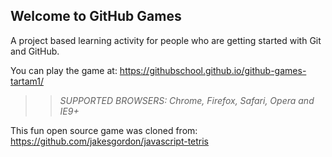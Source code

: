 ## Welcome to GitHub Games

A project based learning activity for people who are getting started with Git and GitHub.

You can play the game at: https://githubschool.github.io/github-games-tartam1/

>> _*SUPPORTED BROWSERS*: Chrome, Firefox, Safari, Opera and IE9+_

This fun open source game was cloned from: https://github.com/jakesgordon/javascript-tetris
